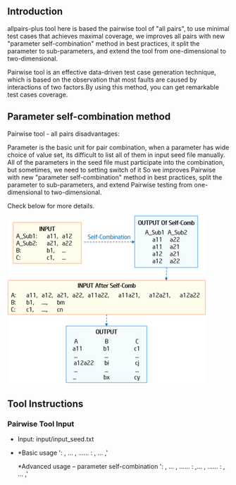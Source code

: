 
## Introduction

allpairs-plus tool here is based the pairwise tool of "all pairs", to use minimal test cases that achieves maximal coverage, we improves all pairs with new "parameter self-combination" method in best practices, it split the parameter to sub-parameters, and extend the tool from one-dimensional to two-dimensional.

Pairwise tool is an effective data-driven test case generation technique, which is based on the observation that most faults are caused by interactions of two factors.By using this method, you can get remarkable test cases coverage.

## Parameter self-combination method

Pairwise tool - all pairs disadvantages:

Parameter is the basic unit for pair combination, when a parameter has wide choice of value set, its difficult to list all of them in input seed file manually.
All of the parameters in the seed file must participate into the combination, but sometimes, we need to setting switch of it
So we improves Pairwise with new "parameter self-combination" method in best practices, split the parameter to sub-parameters, and extend Pairwise testing from one-dimensional to two-dimensional.

Check below for more details.

![image](https://github.com/cicili/tools/blob/master/allpairs-plus/doc/self-combination-method.png)

## Tool Instructions

### Pairwise Tool Input

* Input: input/input_seed.txt
* 
  *Basic usage
  '<parameterA>: <valueA1>, <valueA2>… ,<valueAY>
  ……
 <parameterX>: <valueX1>, <valueX2>… ,<valueXY>'

  *Advanced usage – parameter self-combination
 '<parameterA-sub1>: <valueA11>, <valueA12>… ,<valueA1Y>
  ……
 <parameterA-subN>: <valueAN1>,<valueAN2>… ,<valueANY>
  ……
 <parameterX>: <valueX1>, <valueX2>… ,<valueXY>'
